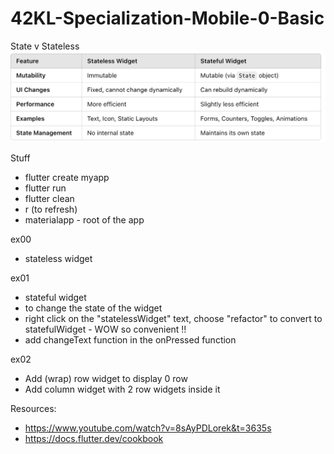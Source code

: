 # 42KL-Specialization-Mobile-0-Basic

State v Stateless <br>
![alt text](image.png)

Stuff <br>
- flutter create myapp
- flutter run
- flutter clean
- r (to refresh)
- materialapp - root of the app

ex00 <br>
- stateless widget

ex01 <br>
- stateful widget 
- to change the state of the widget
- right click on the "statelessWidget" text, choose "refactor" to convert to statefulWidget - WOW so convenient !!
- add changeText function in the onPressed function

ex02 <br>
- Add (wrap) row widget to display 0 row
- Add column widget with 2 row widgets inside it 

Resources:
- https://www.youtube.com/watch?v=8sAyPDLorek&t=3635s
- https://docs.flutter.dev/cookbook 
